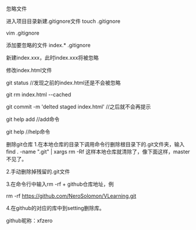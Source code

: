 忽略文件

进入项目目录新建.gitignore文件
touch .gitignore

vim .gitignore

添加要忽略的文件
index.*
.gitignore

新建index.xxx，此时index.xxx将被忽略

修改index.html文件

git status //发现之前的index.html还是不会被忽略

git rm index.html --cached

git commit -m 'delted staged index.html' //之后就不会再提示







git help add //add命令

git help //help命令




删除git仓库
1.在本地仓库的目录下调用命令行删除根目录下的.git文件夹，输入
find . -name ".git" | xargs rm -Rf
这样本地仓库就清除了，像下面这样，master不见了。

2.手动删除掉残留的.git文件

3.在命令行中输入rm -rf + github仓库地址，例

rm -rf https://github.com/NeroSolomon/VLearning.git

4.在github的对应的库中到setting删除库。


github昵称：xfzero